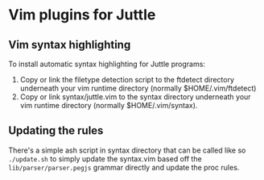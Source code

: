 # Vim plugins for Juttle

## Vim syntax highlighting

To install automatic syntax highlighting for Juttle programs:
1. Copy or link the filetype detection script to the ftdetect directory underneath your vim runtime directory (normally $HOME/.vim/ftdetect)
2. Copy or link syntax/juttle.vim to the syntax directory underneath your vim runtime directory (normally $HOME/.vim/syntax).

## Updating the rules

There's a simple ash script in syntax directory that can be called like so
`./update.sh` to simply update the syntax.vim based off the
`lib/parser/parser.pegjs` grammar directly and update the proc rules.
